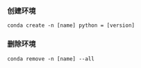 ### 创建环境

```shell
conda create -n [name] python = [version]
```

### 删除环境

```shell
conda remove -n [name] --all
```

